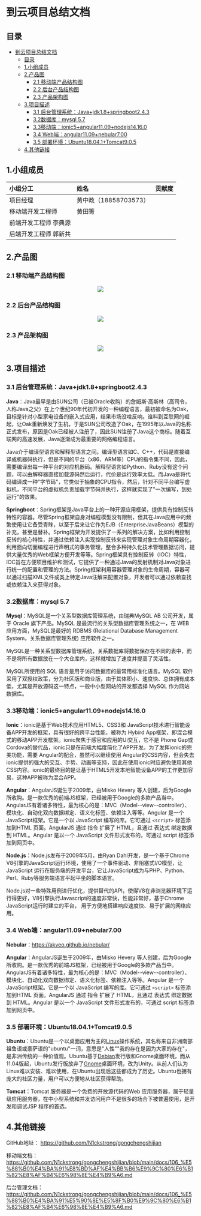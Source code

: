 #  到云项目总结文档

## 目录

- [到云项目总结文档](#到云项目总结文档)
  - [目录](#目录)
  - [1.小组成员](#1小组成员)
  - [2.产品图](#2产品图)
    - [2.1 移动端产品结构图](#21-移动端产品结构图)
    - [2.2 后台产品结构图](#22-后台产品结构图)
    - [2.3 产品架构图](#23-产品架构图)
  - [3.项目描述](#3项目描述)
    - [3.1 后台管理系统：Java+jdk1.8+springboot2.4.3](#31-后台管理系统javajdk18springboot243)
    - [3.2数据库：mysql 5.7](#32数据库mysql-57)
    - [3.3移动端：ionic5+angular11.09+nodejs14.16.0](#33移动端ionic5angular1109nodejs14160)
    - [3.4 Web端：angular11.09+nebular7.00](#34-web端angular1109nebular700)
    - [3.5 部署环境：Ubuntu18.04.1+Tomcat9.0.5](#35-部署环境ubuntu18041tomcat905)
  - [4.其他链接](#4其他链接)

## 1.小组成员

|  小组分工          |  姓名                  | 贡献度 |
| :-- | :-- | :-- | 
|  项目经理           | 黄中政（18858703573）  | |
|  移动端开发工程师   | 黄田箐                 | |
|  前端开发工程师     李典源                    | |
|  后端开发工程师     郭新共                    | |

## 2.产品图

### 2.1 移动端产品结构图

<p align="center">
<img src="images/zongjie/image1.PNG">
</p>

### 2.2 后台产品结构图

<p align="center">
<img src="images/zongjie/image2.png">
</p>

### 2.3 产品架构图

<p align="center">
<img src="images/zongjie/image3.PNG">
</p>

## 3.项目描述

### 3.1 后台管理系统：Java+jdk1.8+springboot2.4.3

**Java**：Java最早是由SUN公司（已被Oracle收购）的詹姆斯·高斯林（高司令，人称Java之父）在上个世纪90年代初开发的一种编程语言，最初被命名为Oak，目标是针对小型家电设备的嵌入式应用，结果市场没啥反响。谁料到互联网的崛起，让Oak重新焕发了生机，于是SUN公司改造了Oak，在1995年以Java的名称正式发布，原因是Oak已经被人注册了，因此SUN注册了Java这个商标。随着互联网的高速发展，Java逐渐成为最重要的网络编程语言。

Java介于编译型语言和解释型语言之间。编译型语言如C、C++，代码是直接编译成机器码执行，但是不同的平台（x86、ARM等）CPU的指令集不同，因此，需要编译出每一种平台的对应机器码。解释型语言如Python、Ruby没有这个问题，可以由解释器直接加载源码然后运行，代价是运行效率太低。而Java是将代码编译成一种"字节码"，它类似于抽象的CPU指令，然后，针对不同平台编写虚拟机，不同平台的虚拟机负责加载字节码并执行，这样就实现了"一次编写，到处运行"的效果。

**Springboot**：Spring框架是Java平台上的一种开源应用框架，提供具有控制反转特性的容器。尽管Spring框架自身对编程模型没有限制，但其在Java应用中的频繁使用让它备受青睐，以至于后来让它作为EJB（EnterpriseJavaBeans）模型的补充，甚至是替补。Spring框架为开发提供了一系列的解决方案，比如利用控制反转的核心特性，并通过依赖注入实现控制反转来实现管理对象生命周期容器化，利用面向切面编程进行声明式的事务管理，整合多种持久化技术管理数据访问，提供大量优秀的Web框架方便开发等等。Spring框架具有控制反转（IOC）特性，IOC旨在方便项目维护和测试，它提供了一种通过Java的反射机制对Java对象进行统一的配置和管理的方法。Spring框架利用容器管理对象的生命周期，容器可以通过扫描XML文件或类上特定Java注解来配置对象，开发者可以通过依赖查找或依赖注入来获得对象。

### 3.2数据库：mysql 5.7

**Mysql**：MySQL是一个关系型数据库管理系统，由瑞典MySQL AB 公司开发，属于
Oracle 旗下产品。MySQL 是最流行的关系型数据库管理系统之一，在 WEB
应用方面，MySQL是最好的 RDBMS (Relational Database Management
System，关系数据库管理系统) 应用软件之一。

MySQL是一种关系型数据库管理系统，关系数据库将数据保存在不同的表中，而不是将所有数据放在一个大仓库内，这样就增加了速度并提高了灵活性。

MySQL所使用的 SQL 语言是用于访问数据库的最常用标准化语言。MySQL
软件采用了双授权政策，分为社区版和商业版，由于其体积小、速度快、总体拥有成本低，尤其是开放源码这一特点，一般中小型网站的开发都选择
MySQL 作为网站数据库。

### 3.3移动端：ionic5+angular11.09+nodejs14.16.0

**Ionic**：ionic是基于Web技术应用HTML5、CSS3和
JavaScript技术进行智能设备APP开发的框架，具有很好的跨平台性能，被称为
Hybird
App框架，即混合模式的移动APP开发框架。ionic聚焦于感官和应用的Ui交互，它不是
Phone Gap或
Cordova的替代品，ionic只是在前端大幅度简化了APP开发。为了发挥ionic的完美功能，需要
Angular的配合，虽然可以继续使用
Angular的CSS内容，但会失去ionic提供的强大的交互、手势、动画等支持，因此在使用ionic时应避免使用其他CSS内容。ionic的最终目的是让基于HTML5开发本地智能设备APP的工作更加容易，这种APP被称为混合APP。

**Angular**：AngularJS诞生于2009年，由Misko Hevery
等人创建，后为Google所收购。是一款优秀的前端JS框架，已经被用于Google的多款产品当中。AngularJS有着诸多特性，最为核心的是：MVC（Model--view--controller）、模块化、自动化双向数据绑定、语义化标签、依赖注入等等。Angular
是一个 JavaScript框架。它是一个以 JavaScript 编写的库。它可通过
`<script>` 标签添加到HTML 页面。AngularJS 通过 指令 扩展了 HTML，且通过
表达式 绑定数据到 HTML。Angular 是以一个 JavaScript
文件形式发布的，可通过 script 标签添加到网页中。

**Node.js**：Node.js发布于2009年5月，由Ryan Dahl开发，是一个基于Chrome
V8引擎的JavaScript运行环境，使用了一个事件驱动、非阻塞式I/O模型，让JavaScript
运行在服务端的开发平台，它让JavaScript成为与PHP、Python、Perl、Ruby等服务端语言平起平坐的脚本语言。

Node.js对一些特殊用例进行优化，提供替代的API，使得V8在非浏览器环境下运行得更好，V8引擎执行Javascript的速度非常快，性能非常好，基于Chrome
JavaScript运行时建立的平台，
用于方便地搭建响应速度快、易于扩展的网络应用。

### 3.4 Web端：angular11.09+nebular7.00

**Nebular**：<https://akveo.github.io/nebular/>

**Angular**：AngularJS诞生于2009年，由Misko Hevery
等人创建，后为Google所收购。是一款优秀的前端JS框架，已经被用于Google的多款产品当中。AngularJS有着诸多特性，最为核心的是：MVC（Model--view--controller）、模块化、自动化双向数据绑定、语义化标签、依赖注入等等。Angular
是一个 JavaScript框架。它是一个以 JavaScript 编写的库。它可通过
`<script>` 标签添加到HTML 页面。AngularJS 通过 指令 扩展了 HTML，且通过
表达式 绑定数据到 HTML。Angular 是以一个 JavaScript
文件形式发布的，可通过 script 标签添加到网页中。

### 3.5 部署环境：Ubuntu18.04.1+Tomcat9.0.5

**Ubuntu**：Ubuntu是一个以桌面应用为主的[Linux](https://baike.baidu.com/item/Linux/27050)操作系统，其名称来自非洲南部祖鲁语或豪萨语的"ubuntu\"一词，意思是"人性""我的存在是因为大家的存在\"，是非洲传统的一种价值观。Ubuntu基于[Debian](https://baike.baidu.com/item/Debian/748667)发行版和Gnome桌面环境，而从11.04版起，Ubuntu发行版放弃了[Gnome](https://baike.baidu.com/item/Gnome/5105879)桌面环境，改为Unity。从前人们认为Linux难以安装、难以使用，在Ubuntu出现后这些都成为了历史。Ubuntu也拥有庞大的社区力量，用户可以方便地从社区获得帮助。

**Tomcat**：Tomcat 服务器是一个免费的开放源代码的Web
应用服务器，属于轻量级应用服务器，在中小型系统和并发访问用户不是很多的场合下被普遍使用，是开发和调试JSP
程序的首选。

## 4.其他链接

GitHub地址： https://github.com/N1ckstrong/gongchengshijian

移动端文档：https://github.com/N1ckstrong/gongchengshijian/blob/main/docs/106_%E5%88%B0%E4%BA%91%E8%BD%AF%E4%BB%B6%E9%9C%80%E6%B1%82%E8%AF%B4%E6%98%8E%E4%B9%A6.md 

后台管理文档：https://github.com/N1ckstrong/gongchengshijian/blob/main/docs/106_%E5%88%B0%E4%BA%91%E5%90%8E%E5%8F%B0%E9%9C%80%E6%B1%82%E8%AF%B4%E6%98%8E%E4%B9%A6.md
